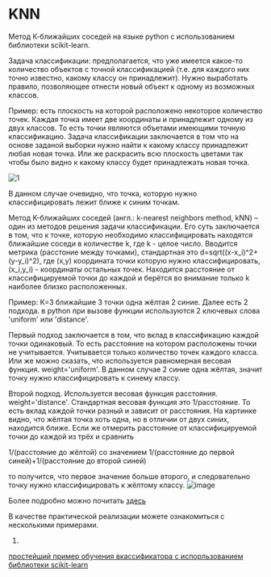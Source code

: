 # KNN
Метод К-ближайших соседей на языке python с использованием библиотеки scikit-learn.

Задача классификации: предполагается, что уже имеется какое-то количество объектов с точной классификацией (т.е. для каждого них точно известно, какому классу он принадлежит). Нужно выработать правило, позволяющее отнести новый объект к одному из возможных классов.

Пример: есть плоскость на которой расположено некоторое количество точек. Каждая точка имеет две координаты и принадлежит одному из двух классов. То есть точки являются объетами имеющими точную классификацию. Задача классификации заключается в том что на основе заданой выборки нужно найти к какому классу принадлежит любая новая точка. Или же раскрасить всю плоскость цветами так чтобы было видно к какому классу будет принадлежать новая точка.

![1](https://user-images.githubusercontent.com/33224690/32176534-3171a94a-bd45-11e7-833b-24a62552b085.png)

В данном случае очевидно, что точка, которую нужно классифицировать лежит ближе к синим точкам. 

Метод K-ближайших соседей (англ.: k-nearest neighbors method, kNN) – один из методов решения задачи классификации. 
Его суть заключается в том, что к точке, которую необходимо классифицировать находятся ближайшие соседи в количестве k, где k - целое число. 
Вводится метрика (расстоние между точками), стандартная это d=sqrt((x-x_i)^2+(y-y_i)^2), где (x,y) координата точки которую нужно классифицировать, (x_i,y_i) - координаты остальных точек. Находится расстояние от классифицируемой точки до каждой и берётся во внимание только k наиболее близко расположенных. 

Пример: K=3
ближайшие 3 точки одна жёлтая 2 синие. 
Далее есть 2 подхода. в python  при вызове функции используются 2 ключевых слова 'uniform' или 'distance'.

Первый подход заключается в том, что вклад в классификацию каждой точки одинаковый. То есть расстояние на котором расположены точки не учитывается. Учитывается только количество точек каждого класса. Или же можно сказать, что используется равномерная весовая функция. weight='uniform'. В данном случае 2 синие одна жёлтая, значит точку нужно классифицировать к синему классу. 

Второй подход. Используется весовая функция расстояния. weight='distance'. Стандартная весовая функция это 1/расстояние. То есть вклад каждой точки разный и зависит от расстояния. На картинке видно, что жёлтая точка хоть одна, но в отличии от двух синих, находится ближе. Если же отмерить расстояние от классифицируемой точки до каждой из трёх и сравнить 

1/(расстояние до жёлтой)        со значением       1/(расстояние до первой синей)+1/(расстояние до второй синей)

то получится, что первое значение больше второго, и следовательно точку нужно классифицировать к жёлтому классу.
![image](https://user-images.githubusercontent.com/33224690/32180825-3b549b42-bd50-11e7-8b75-5a393335a0b7.png)

Более подробно можно почитать [здесь](http://scikit-learn.org/stable/modules/neighbors.html)


В качестве практической реализации можете ознакомиться с несколькими примерами.

1. 
[простейший пример обучения вкассификатора с испорльзованием библиотеки scikit-learn](https://github.com/cgth/KNN/blob/master/%D0%BF%D1%80%D0%BE%D1%81%D1%82%D0%B5%D0%B9%D1%88%D0%B8%D0%B9%20%D0%BF%D1%80%D0%B8%D0%BC%D0%B5%D1%80.py)



